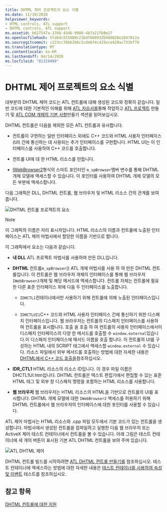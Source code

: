 ```yaml
---
title: DHTML 제어 프로젝트의 요소 식별
ms.date: 11/19/2018
helpviewer_keywords:
- HTML controls, ATL support
- DHTML controls, ATL support
ms.assetid: b627547a-3768-4346-9900-4b7a21fb8e27
ms.openlocfilehash: 5fabdc815989c21bdf6b0932b9d6826e28d7012a
ms.sourcegitcommit: c123cc76bb2b6c5cde6f4c425ece420ac733bf70
ms.translationtype: MT
ms.contentlocale: ko-KR
ms.lasthandoff: 04/14/2020
ms.locfileid: "81319499"
---
```

# <a name="identifying-the-elements-of-the-dhtml-control-project"></a>DHTML 제어 프로젝트의 요소 식별

대부분의 DHTML 제어 코드는 ATL 컨트롤에 대해 생성된 코드와 정확히 같습니다. 일반 코드에 대한 기본적인 이해를 위해 [ATL 자습서를](../atl/active-template-library-atl-tutorial.md)통해 작업하고 [ATL 프로젝트](../atl/reference/creating-an-atl-project.md) 만들기 및 [ATL COM 개체의 기본 사항](../atl/fundamentals-of-atl-com-objects.md)만들기 섹션을 읽어보십시오.

DHTML 컨트롤은 다음을 제외한 모든 ATL 컨트롤과 유사합니다.

- 컨트롤이 구현하는 일반 인터페이스 외에도 C++ 코드와 HTML 사용자 인터페이스(UI) 간에 통신하는 데 사용되는 추가 인터페이스를 구현합니다. HTML UI는 이 인터페이스를 사용하여 C++ 코드를 호출합니다.

- 컨트롤 UI에 대 한 HTML 리소스를 만듭니다.

- [IWebBrowser2](/previous-versions/windows/internet-explorer/ie-developer/platform-apis/aa752127\(v=vs.85\))형식의 스마트 포인터인 `m_spBrowser`멤버 변수를 통해 DHTML 개체 모델에 액세스할 수 있습니다. 이 포인터를 사용하여 DHTML 개체 모델의 모든 부분에 액세스합니다.

다음 그래픽은 DLL, DHTML 컨트롤, 웹 브라우저 및 HTML 리소스 간의 관계를 보여 줍니다.

![DHTML 컨트롤 프로젝트의 요소](../atl/media/vc52en1.gif "DHTML 컨트롤 프로젝트의 요소")

> [!NOTE]
> 이 그래픽의 이름은 자리 표시자입니다. HTML 리소스의 이름과 컨트롤에 노출된 인터페이스는 ATL 제어 마법사에서 할당한 이름을 기반으로 합니다.

이 그래픽에서 요소는 다음과 같습니다.

- **내 DLL** ATL 프로젝트 마법사를 사용하여 만든 DLL입니다.

- **DHTML** 컨트롤`m_spBrowser`() ATL 개체 마법사를 사용 하 여 만든 DHTML 컨트롤입니다. 이 컨트롤은 웹 브라우저 개체의 인터페이스를 통해 웹 브라우저 `IWebBrowser2`개체 및 해당 메서드에 액세스합니다. 컨트롤 자체는 컨트롤에 필요한 다른 표준 인터페이스 외에 다음 두 인터페이스를 노출합니다.

  - `IDHCTL1`컨테이너에서만 사용하기 위해 컨트롤에 의해 노출된 인터페이스입니다.

  - `IDHCTLUI1`C++ 코드와 HTML 사용자 인터페이스 간에 통신하기 위한 디스패치 인터페이스입니다. 웹 브라우저는 컨트롤의 디스패치 인터페이스를 사용하여 컨트롤을 표시합니다. 호출 을 호출 하 여 컨트롤의 사용자 인터페이스에서이 디스패치 인터페이스의 다양 한 메서드를 호출할 수 `window.external`있습니다.이 디스패치 인터페이스에 메서드 이름을 호출 합니다. 이 컨트롤의 UI를 구성하는 HTML 내의 SCRIPT 태그에서 액세스할 `window.external` 수 있습니다. 리소스 파일에서 외부 메서드를 호출하는 방법에 대한 자세한 내용은 [DHTML에서 C++ 코드 호출을](../atl/calling-cpp-code-from-dhtml.md)참조하십시오.

- **IDR_CTL1** HTML 리소스의 리소스 ID입니다. 이 경우 파일 이름은 DHCTL1UI.htm입니다. DHTML 컨트롤은 텍스트 편집기에서 편집할 수 있는 표준 HTML 태그 및 외부 창 디스패치 명령을 포함하는 HTML 리소스를 사용합니다.

- **웹 브라우저** 웹 브라우저는 HTML 리소스의 HTML을 기반으로 컨트롤의 UI를 표시합니다. DHTML 개체 모델에 대한 `IWebBrowser2` 액세스를 허용하기 위해 DHTML 컨트롤에서 웹 브라우저의 인터페이스에 대한 포인터를 사용할 수 있습니다.

ATL 제어 마법사는 HTML 리소스와 .cpp 파일 모두에서 기본 코드가 있는 컨트롤을 생성합니다. 마법사에서 생성된 컨트롤을 컴파일하고 실행한 다음 웹 브라우저 또는 ActiveX 제어 테스트 컨테이너에서 컨트롤을 볼 수 있습니다. 아래 그림은 테스트 컨테이너에 세 개의 버튼이 표시된 기본 ATL DHTML 컨트롤을 보여 주며 있습니다.

![ATL DHTML 제어](../atl/media/vc52en2.gif "ATL DHTML 컨트롤")

DHTML 컨트롤 빌드를 시작하려면 [ATL DHTML 컨트롤 만들기를](../atl/creating-an-atl-dhtml-control.md) 참조하십시오. 테스트 컨테이너에 액세스하는 방법에 대한 자세한 내용은 [테스트 컨테이너를 사용하여 속성 및 이벤트](../mfc/testing-properties-and-events-with-test-container.md) 테스트를 참조하십시오.

## <a name="see-also"></a>참고 항목

[DHTML 컨트롤에 대한 지원](../atl/atl-support-for-dhtml-controls.md)
